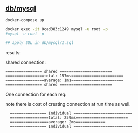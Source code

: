 
**[db/mysql](https://hub.docker.com/_/mysql/)**
---

```bash
docker-compose up
```

```bash
docker exec -it 0cad383c1249 mysql -u root -p
#mysql -u root -p

## apply SQL in db/mysql/1.sql
```

results:

shared connection:

```
================ shared =======================
=================total: 157ms=======================
=================average: 1ms=======================
================ shared =======================
```

One connection for each req:

note there is cost of creating connection at run time as well.

```
  ================ Individual ==========================
  =================total: 259ms=======================
  =================average: 2ms=============
  ================ Individual ==========================
```
